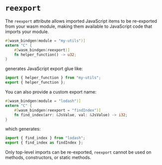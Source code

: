 # `reexport`

The `reexport` attribute allows imported JavaScript items to be re-exported from
your wasm module, making them available to JavaScript code that imports your module.

```rust
#[wasm_bindgen(module = "my-utils")]
extern "C" {
    #[wasm_bindgen(reexport)]
    fn helper_function() -> u32;
}
```

generates JavaScript export glue like:

```js
import { helper_function } from "my-utils";
export { helper_function };
```

You can also provide a custom export name:

```rust
#[wasm_bindgen(module = "lodash")]
extern "C" {
    #[wasm_bindgen(reexport = "findIndex")]
    fn find_index(arr: &JsValue, val: &JsValue) -> i32;
}
```

which generates:

```js
import { find_index } from "lodash";
export { find_index as findIndex };
```

Only top-level imports can be re-exported, `reexport` cannot be used on methods, constructors, or static methods.

